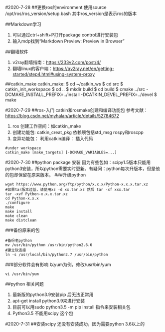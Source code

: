 #2020-7-28
##更换ros的environment
使用source /opt/ros/ros_version/setup.bash
其中ros_version是表示ros的版本

##Markdown学习
1. 可以通过ctrl+shift+P打开package control进行安装包
2. 输入mdp找到“Markdown Preview: Preview in Browser”

##翻墙软件
1. v2ray翻墙指南：https://233v2.com/post/4/
2. 翻墙linux的客户端：https://qv2ray.net/en/getting-started/step4.html#using-system-proxy

##catkin_make 
catkin_make:
$ cd ~/catkin_ws
$ cd src
$ catkin_init_workspace
$ cd ..
$ mkdir build
$ cd build
$ cmake ../src -DCMAKE_INSTALL_PREFIX=../install -DCATKIN_DEVEL_PREFIX=../devel
$ make

#2020-7-29
##ros-入门 catkin和rosmake创建和编译功能包
参考文献：https://blog.csdn.net/myhalan/article/details/52784672
1. ros 创建工作空间：如catkin_make
2. 创建功能包: catkin_creat_pkg 依赖项包括std_msg rospy和roscpp
3. 变异功能包： 利用catkin编译： 
插入代码
```
#under workspace
catkin_make [make_targets] [-DCMAKE_VARIABLES=...]
```

#2020-7-30 
##python package 安装
因为有些包如：scipy1.5版本只能用python3安装，所以python需要实时更新。有疑问：python每次升版本，但是他的包却保留在原来版本。
###升级python
```
wget https://www.python.org/ftp/python/x.x.x/Python-x.x.x.tar.xz
#如果tar版本过低，请使用xz -d xx.tar.xz 然后 tar -xf xxx.tar
tar -xvf Python-x.x.x.tar.xz
cd Python-x.x.x
./configure
make
make install
make clean
make distclean
```
###备份原来的包
```
#备份老python
mv /usr/bin/python /usr/bin/python2.6.6
#建立软连接
ln -s /usr/local/bin/python2.7 /usr/bin/python
```
###部分软件会有影响
以yum为例，修改/usr/bin/yum
```
vi /usr/bin/yum
```
##python 相关问题
1. 最新版的python3.9安装pip 后无法正常用
2. apt-get install python3.9来进行安装
3. 目前可以用sudo python3.5 -m pip install 指令来安装相关包
4. Python3.5 不能用scipy 这个包

#2020-7-31
##安装scipy
还没有安装成功，因为需要python 3.6以上的
